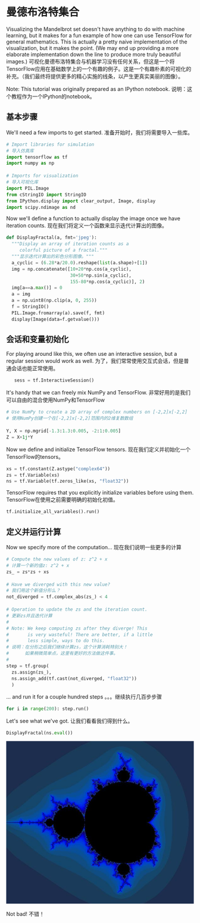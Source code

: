 # 曼德布洛特集合 <a class="md-anchor" id="AUTOGENERATED-mandelbrot-set"></a>
Visualizing the Mandelbrot set doesn't have anything to do with machine
learning, but it makes for a fun example of how one can use TensorFlow for
general mathematics.  This is actually a pretty naive implementation of the
visualization, but it makes the point.  (We may end up providing a more
elaborate implementation down the line to produce more truly beautiful images.)
可视化曼德布洛特集合与机器学习没有任何关系，但这是一个将TensorFlow应用在基础数学上的一个有趣的例子。这是一个有趣朴素的可视化的补充。（我们最终将提供更多的精心实施的线条，以产生更真实美丽的图像）。

Note: This tutorial was originally prepared as an IPython notebook.
说明：这个教程作为一个IPython的notebook。

## 基本步骤 <a class="md-anchor" id="AUTOGENERATED-basic-setup"></a>

We'll need a few imports to get started.
准备开始时，我们将需要导入一些库。

```python
# Import libraries for simulation
# 导入仿真库
import tensorflow as tf
import numpy as np

# Imports for visualization
# 导入可视化库
import PIL.Image
from cStringIO import StringIO
from IPython.display import clear_output, Image, display
import scipy.ndimage as nd
```

Now we'll define a function to actually display the image once we have
iteration counts.
现在我们将定义一个函数来显示迭代计算出的图像。

```python
def DisplayFractal(a, fmt='jpeg'):
  """Display an array of iteration counts as a
     colorful picture of a fractal."""
  """显示迭代计算出的彩色分形图像。"""
  a_cyclic = (6.28*a/20.0).reshape(list(a.shape)+[1])
  img = np.concatenate([10+20*np.cos(a_cyclic),
                        30+50*np.sin(a_cyclic),
                        155-80*np.cos(a_cyclic)], 2)
  img[a==a.max()] = 0
  a = img
  a = np.uint8(np.clip(a, 0, 255))
  f = StringIO()
  PIL.Image.fromarray(a).save(f, fmt)
  display(Image(data=f.getvalue()))
```

## 会话和变量初始化 <a class="md-anchor" id="AUTOGENERATED-session-and-variable-initialization"></a>

For playing around like this, we often use an interactive session, but a regular
session would work as well.
为了，我们常常使用交互式会话，但是普通会话也能正常使用。

```python
   sess = tf.InteractiveSession()
```

It's handy that we can freely mix NumPy and TensorFlow.
非常好用的是我们可以自由的混合使用NumPy和TensorFlow

```python
# Use NumPy to create a 2D array of complex numbers on [-2,2]x[-2,2]
# 使用NumPy创建一个在[-2,2]x[-2,2]范围内的2维复数数组

Y, X = np.mgrid[-1.3:1.3:0.005, -2:1:0.005]
Z = X+1j*Y
```

Now we define and initialize TensorFlow tensors.
现在我们定义并初始化一个TensorFlow的tensors。

```python
xs = tf.constant(Z.astype("complex64"))
zs = tf.Variable(xs)
ns = tf.Variable(tf.zeros_like(xs, "float32"))
```

TensorFlow requires that you explicitly initialize variables before using them.
TensorFlow在使用之前需要明确的初始化初值。

```python
tf.initialize_all_variables().run()
```

## 定义并运行计算<a class="md-anchor" id="AUTOGENERATED-defining-and-running-the-computation"></a>

Now we specify more of the computation...
现在我们说明一些更多的计算

```python
# Compute the new values of z: z^2 + x
# 计算一个新的值z: z^2 + x
zs_ = zs*zs + xs

# Have we diverged with this new value?
# 我们用这个新值分形么？
not_diverged = tf.complex_abs(zs_) < 4

# Operation to update the zs and the iteration count.
# 更新zs并且迭代计算
#
# Note: We keep computing zs after they diverge! This
#       is very wasteful! There are better, if a little
#       less simple, ways to do this.
# 说明：在分形之后我们继续计算zs，这个计算消耗特别大！
#      如果稍微简单点，这里有更好的方法做这件事。
#
step = tf.group(
  zs.assign(zs_),
  ns.assign_add(tf.cast(not_diverged, "float32"))
  )
```

... and run it for a couple hundred steps
。。。继续执行几百步步骤

```python
for i in range(200): step.run()
```

Let's see what we've got.
让我们看看我们得到什么。

```python
DisplayFractal(ns.eval())
```

![jpeg](mandelbrot_output.jpg)

Not bad!
不错！


